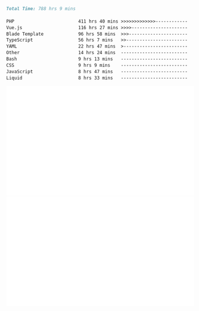 <!--START_SECTION:waka-->

```markdown
Total Time: 788 hrs 9 mins

PHP                        411 hrs 40 mins >>>>>>>>>>>>>------------   51.29 %
Vue.js                     116 hrs 27 mins >>>>---------------------   14.51 %
Blade Template             96 hrs 58 mins  >>>----------------------   12.08 %
TypeScript                 56 hrs 7 mins   >>-----------------------   06.99 %
YAML                       22 hrs 47 mins  >------------------------   02.84 %
Other                      14 hrs 24 mins  -------------------------   01.80 %
Bash                       9 hrs 13 mins   -------------------------   01.15 %
CSS                        9 hrs 9 mins    -------------------------   01.14 %
JavaScript                 8 hrs 47 mins   -------------------------   01.10 %
Liquid                     8 hrs 33 mins   -------------------------   01.07 %
```

<!--END_SECTION:waka-->
<p align="center">
    <img src="https://raw.githubusercontent.com/rjp2525/rjp2525/output/generated/overview.svg">
    <img src="https://raw.githubusercontent.com/rjp2525/rjp2525/output/generated/languages.svg">
</p>
